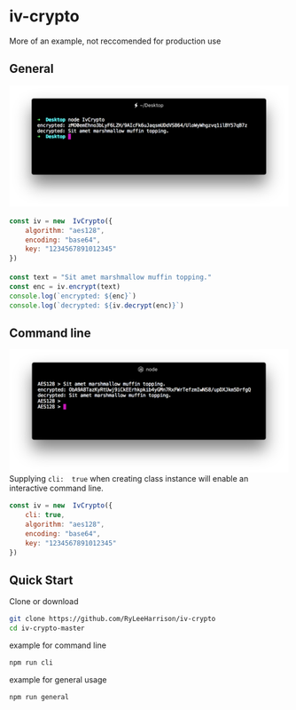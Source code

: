# iv-crypto
More of an example, not reccomended for production use

## General
![code](/screenshot.png?raw=true)

```js
const iv = new  IvCrypto({
    algorithm: "aes128",
    encoding: "base64",
    key: "1234567891012345"
})

const text = "Sit amet marshmallow muffin topping."
const enc = iv.encrypt(text)
console.log(`encrypted: ${enc}`)
console.log(`decrypted: ${iv.decrypt(enc)}`)
```


## Command line
![code](/screenshot-cli.png?raw=true)
Supplying ``cli:  true`` when creating class instance will enable an interactive command line.

```js
const iv = new  IvCrypto({
    cli: true,
    algorithm: "aes128",
    encoding: "base64",
    key: "1234567891012345"
})
``` 

## Quick Start
Clone or download

```sh
git clone https://github.com/RyLeeHarrison/iv-crypto
cd iv-crypto-master
```
example for command line
```sh
npm run cli
```
example for general usage
```sh
npm run general
```
